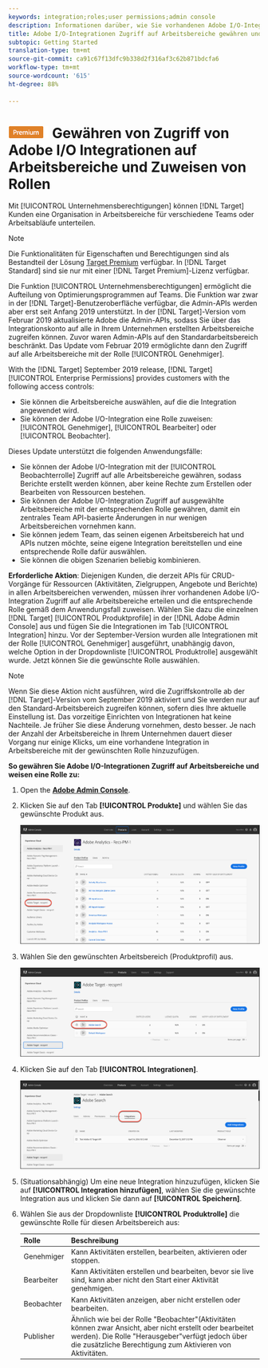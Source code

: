 ```yaml
---
keywords: integration;roles;user permissions;admin console
description: Informationen darüber, wie Sie vorhandenen Adobe I/O-Integrationen die gewünschte Rolle zuweisen und Zugriff auf alle Arbeitsbereiche in Adobe Target gewähren
title: Adobe I/O-Integrationen Zugriff auf Arbeitsbereiche gewähren und Rollen in Adobe Target zuweisen
subtopic: Getting Started
translation-type: tm+mt
source-git-commit: ca91c67f13dfc9b338d2f316af3c62b871bdcfa6
workflow-type: tm+mt
source-wordcount: '615'
ht-degree: 88%

---
```



# ![PREMIUM](/help/assets/premium.png) Gewähren von Zugriff von Adobe I/O Integrationen auf Arbeitsbereiche und Zuweisen von Rollen

Mit [!UICONTROL Unternehmensberechtigungen] können [!DNL Target] Kunden eine Organisation in Arbeitsbereiche für verschiedene Teams oder Arbeitsabläufe unterteilen.

>[!NOTE]
>
>Die Funktionalitäten für Eigenschaften und Berechtigungen sind als Bestandteil der Lösung [Target Premium](/help/c-intro/intro.md#premium) verfügbar. In [!DNL Target Standard] sind sie nur mit einer [!DNL Target Premium]-Lizenz verfügbar.

Die Funktion [!UICONTROL Unternehmensberechtigungen] ermöglicht die Aufteilung von Optimierungsprogrammen auf Teams. Die Funktion war zwar in der [!DNL Target]-Benutzeroberfläche verfügbar, die Admin-APIs werden aber erst seit Anfang 2019 unterstützt. In der [!DNL Target]-Version vom Februar 2019 aktualisierte Adobe die Admin-APIs, sodass Sie über das Integrationskonto auf alle in Ihrem Unternehmen erstellten Arbeitsbereiche zugreifen können. Zuvor waren Admin-APIs auf den Standardarbeitsbereich beschränkt. Das Update vom Februar 2019 ermöglichte dann den Zugriff auf alle Arbeitsbereiche mit der Rolle [!UICONTROL Genehmiger].

With the [!DNL Target] September 2019 release, [!DNL Target] [!UICONTROL Enterprise Permissions] provides customers with the following access controls:

* Sie können die Arbeitsbereiche auswählen, auf die die Integration angewendet wird.
* Sie können der Adobe I/O-Integration eine Rolle zuweisen: [!UICONTROL Genehmiger], [!UICONTROL Bearbeiter] oder [!UICONTROL Beobachter].

Dieses Update unterstützt die folgenden Anwendungsfälle:

* Sie können der Adobe I/O-Integration mit der [!UICONTROL Beobachterrolle] Zugriff auf alle Arbeitsbereiche gewähren, sodass Berichte erstellt werden können, aber keine Rechte zum Erstellen oder Bearbeiten von Ressourcen bestehen.
* Sie können der Adobe I/O-Integration Zugriff auf ausgewählte Arbeitsbereiche mit der entsprechenden Rolle gewähren, damit ein zentrales Team API-basierte Änderungen in nur wenigen Arbeitsbereichen vornehmen kann.
* Sie können jedem Team, das seinen eigenen Arbeitsbereich hat und APIs nutzen möchte, seine eigene Integration bereitstellen und eine entsprechende Rolle dafür auswählen.
* Sie können die obigen Szenarien beliebig kombinieren.

**Erforderliche Aktion**: Diejenigen Kunden, die derzeit APIs für CRUD-Vorgänge für Ressourcen (Aktivitäten, Zielgruppen, Angebote und Berichte) in allen Arbeitsbereichen verwenden, müssen ihrer vorhandenen Adobe I/O-Integration Zugriff auf alle Arbeitsbereiche erteilen und die entsprechende Rolle gemäß dem Anwendungsfall zuweisen. Wählen Sie dazu die einzelnen [!DNL Target] [!UICONTROL Produktprofile] in der [!DNL Adobe Admin Console] aus und fügen Sie die Integrationen im Tab [!UICONTROL Integration] hinzu. Vor der September-Version wurden alle Integrationen mit der Rolle [!UICONTROL Genehmiger] ausgeführt, unabhängig davon, welche Option in der Dropdownliste [!UICONTROL Produktrolle] ausgewählt wurde. Jetzt können Sie die gewünschte Rolle auswählen.

>[!NOTE]
>
>Wenn Sie diese Aktion nicht ausführen, wird die Zugriffskontrolle ab der [!DNL Target]-Version vom September 2019 aktiviert und Sie werden nur auf den Standard-Arbeitsbereich zugreifen können, sofern dies Ihre aktuelle Einstellung ist. Das vorzeitige Einrichten von Integrationen hat keine Nachteile. Je früher Sie diese Änderung vornehmen, desto besser. Je nach der Anzahl der Arbeitsbereiche in Ihrem Unternehmen dauert dieser Vorgang nur einige Klicks, um eine vorhandene Integration in Arbeitsbereiche mit der gewünschten Rolle hinzuzufügen.

**So gewähren Sie Adobe I/O-Integrationen Zugriff auf Arbeitsbereiche und weisen eine Rolle zu:**

1. Open the **[Adobe Admin Console](https://adminconsole.adobe.com)**.

1. Klicken Sie auf den Tab **[!UICONTROL Produkte]** und wählen Sie das gewünschte Produkt aus.

   ![Produkt in Adobe Admin Console auswählen](/help/administrating-target/c-user-management/property-channel/assets/io-choose-product.png)

1. Wählen Sie den gewünschten Arbeitsbereich (Produktprofil) aus.

   ![Produktprofil auswählen](/help/administrating-target/c-user-management/property-channel/assets/io-select-product-profile.png)

1. Klicken Sie auf den Tab **[!UICONTROL Integrationen]**.

   ![Tab „Integrationen“](/help/administrating-target/c-user-management/property-channel/assets/integrations-tab.png)

1. (Situationsabhängig) Um eine neue Integration hinzuzufügen, klicken Sie auf **[!UICONTROL Integration hinzufügen]**, wählen Sie die gewünschte Integration aus und klicken Sie dann auf **[!UICONTROL Speichern]**.

1. Wählen Sie aus der Dropdownliste **[!UICONTROL Produktrolle]** die gewünschte Rolle für diesen Arbeitsbereich aus:

   | Rolle | Beschreibung |
   |--- |--- |
   | Genehmiger | Kann Aktivitäten erstellen, bearbeiten, aktivieren oder stoppen. |
   | Bearbeiter | Kann Aktivitäten erstellen und bearbeiten, bevor sie live sind, kann aber nicht den Start einer Aktivität genehmigen. |
   | Beobachter | Kann Aktivitäten anzeigen, aber nicht erstellen oder bearbeiten. |
   | Publisher | Ähnlich wie bei der Rolle &quot;Beobachter&quot;(Aktivitäten können zwar Ansicht, aber nicht erstellt oder bearbeitet werden). Die Rolle &quot;Herausgeber&quot;verfügt jedoch über die zusätzliche Berechtigung zum Aktivieren von Aktivitäten. |
